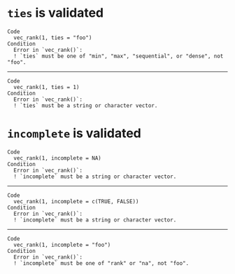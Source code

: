 # `ties` is validated

    Code
      vec_rank(1, ties = "foo")
    Condition
      Error in `vec_rank()`:
      ! `ties` must be one of "min", "max", "sequential", or "dense", not "foo".

---

    Code
      vec_rank(1, ties = 1)
    Condition
      Error in `vec_rank()`:
      ! `ties` must be a string or character vector.

# `incomplete` is validated

    Code
      vec_rank(1, incomplete = NA)
    Condition
      Error in `vec_rank()`:
      ! `incomplete` must be a string or character vector.

---

    Code
      vec_rank(1, incomplete = c(TRUE, FALSE))
    Condition
      Error in `vec_rank()`:
      ! `incomplete` must be a string or character vector.

---

    Code
      vec_rank(1, incomplete = "foo")
    Condition
      Error in `vec_rank()`:
      ! `incomplete` must be one of "rank" or "na", not "foo".


